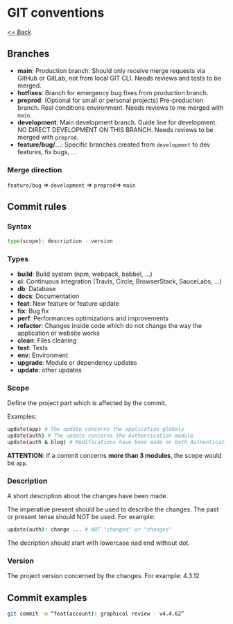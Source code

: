 # GIT conventions

[<= Back](../README.md)

## Branches

*   **main**: Production branch. Should only receive merge requests via GitHub or GitLab, not from local GIT CLI. Needs reviews and tests to be merged.
*   **hotfixes**: Branch for emergency bug fixes from production branch.
*   **preprod**: (Optional for small or personal projects) Pre-production branch. Real conditions environment. Needs reviews to me merged with `main`.
*   **development**: Main development branch. Guide line for development. NO DIRECT DEVELOPMENT ON THIS BRANCH. Needs reviews to be merged with `preprod`.
*   **feature/bug/…**: Specific branches created from `development` to dev features, fix bugs, ...

### Merge direction

`feature/bug` => `development` => `preprod`=> `main`

## Commit rules

### Syntax

```bash
type(scope): description - version
```

### Types

*   **build**: Build system (npm, webpack, babbel, …)
*   **ci**: Continuous integration (Travis, Circle, BrowserStack, SauceLabs, ...)
*   **db**: Database
*   **docs**: Documentation
*   **feat**: New feature or feature update
*   **fix**: Bug fix
*   **perf**: Performances optimizations and improvements
*   **refactor**: Changes inside code which do not change the way the application or website works
*   **clean**: Files cleaning
*   **test**: Tests
*   **env**: Environment
*   **upgrade**: Module or dependency updates
*   **update**: other updates

### Scope

Define the project part which is affected by the commit.

Examples:

```bash
update(app) # The update concerns the application globaly
update(auth) # The update concerns the Authentication module
update(auth & blog) # Modifications have been made on both Authentication and Blog modules
```

**ATTENTION**: If a commit concerns **more than 3 modules**, the scope would be `app`.

### Description

A short description about the changes have been made.

The imperative present should be used to describe the changes. The past or present tense should NOT be used. For example:

```bash
update(auth): change ... # NOT "changed" or "changes"
```

The decription should start with lowercase nad end without dot.

### Version

The project version concerned by the changes. For example: 4.3.12

## Commit examples

```bash
git commit -m “feat(account): graphical review - v4.4.62”
```

